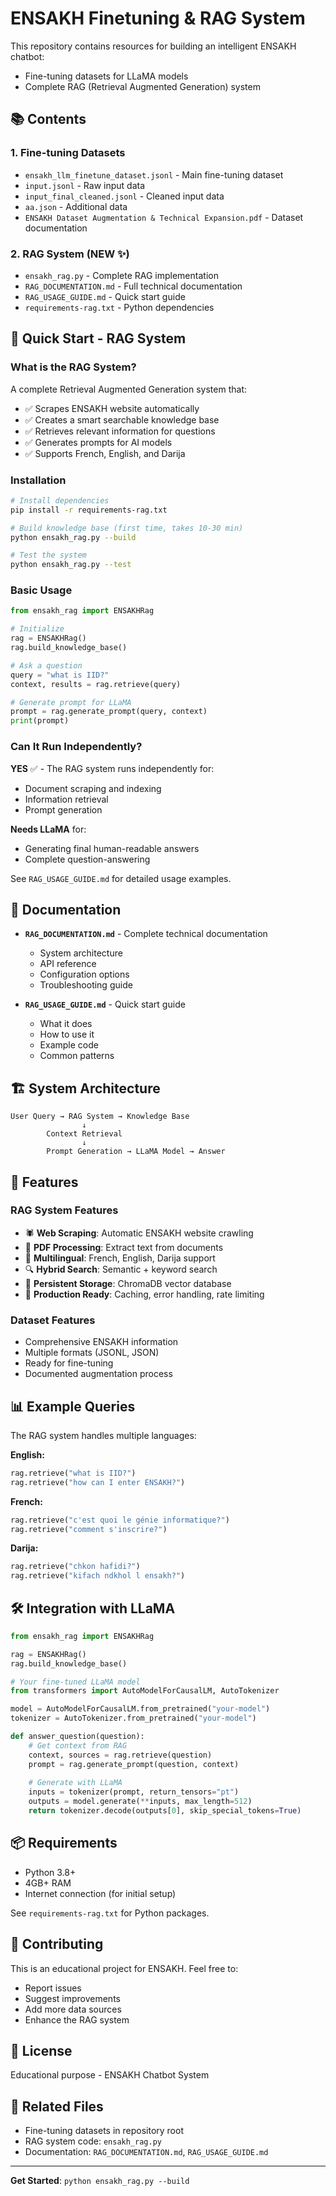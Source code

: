 # ENSAKH Finetuning & RAG System

This repository contains resources for building an intelligent ENSAKH chatbot:
- Fine-tuning datasets for LLaMA models
- Complete RAG (Retrieval Augmented Generation) system

## 📚 Contents

### 1. Fine-tuning Datasets
- `ensakh_llm_finetune_dataset.jsonl` - Main fine-tuning dataset
- `input.jsonl` - Raw input data
- `input_final_cleaned.jsonl` - Cleaned input data
- `aa.json` - Additional data
- `ENSAKH Dataset Augmentation & Technical Expansion.pdf` - Dataset documentation

### 2. RAG System (NEW ✨)
- `ensakh_rag.py` - Complete RAG implementation
- `RAG_DOCUMENTATION.md` - Full technical documentation
- `RAG_USAGE_GUIDE.md` - Quick start guide
- `requirements-rag.txt` - Python dependencies

## 🚀 Quick Start - RAG System

### What is the RAG System?
A complete Retrieval Augmented Generation system that:
- ✅ Scrapes ENSAKH website automatically
- ✅ Creates a smart searchable knowledge base
- ✅ Retrieves relevant information for questions
- ✅ Generates prompts for AI models
- ✅ Supports French, English, and Darija

### Installation

```bash
# Install dependencies
pip install -r requirements-rag.txt

# Build knowledge base (first time, takes 10-30 min)
python ensakh_rag.py --build

# Test the system
python ensakh_rag.py --test
```

### Basic Usage

```python
from ensakh_rag import ENSAKHRag

# Initialize
rag = ENSAKHRag()
rag.build_knowledge_base()

# Ask a question
query = "what is IID?"
context, results = rag.retrieve(query)

# Generate prompt for LLaMA
prompt = rag.generate_prompt(query, context)
print(prompt)
```

### Can It Run Independently?

**YES** ✅ - The RAG system runs independently for:
- Document scraping and indexing
- Information retrieval
- Prompt generation

**Needs LLaMA** for:
- Generating final human-readable answers
- Complete question-answering

See `RAG_USAGE_GUIDE.md` for detailed usage examples.

## 📖 Documentation

- **`RAG_DOCUMENTATION.md`** - Complete technical documentation
  - System architecture
  - API reference
  - Configuration options
  - Troubleshooting guide

- **`RAG_USAGE_GUIDE.md`** - Quick start guide
  - What it does
  - How to use it
  - Example code
  - Common patterns

## 🏗️ System Architecture

```
User Query → RAG System → Knowledge Base
                ↓
        Context Retrieval
                ↓
        Prompt Generation → LLaMA Model → Answer
```

## 🔧 Features

### RAG System Features
- 🕷️ **Web Scraping**: Automatic ENSAKH website crawling
- 📄 **PDF Processing**: Extract text from documents
- 🧠 **Multilingual**: French, English, Darija support
- 🔍 **Hybrid Search**: Semantic + keyword search
- 💾 **Persistent Storage**: ChromaDB vector database
- 🚀 **Production Ready**: Caching, error handling, rate limiting

### Dataset Features
- Comprehensive ENSAKH information
- Multiple formats (JSONL, JSON)
- Ready for fine-tuning
- Documented augmentation process

## 📊 Example Queries

The RAG system handles multiple languages:

**English:**
```python
rag.retrieve("what is IID?")
rag.retrieve("how can I enter ENSAKH?")
```

**French:**
```python
rag.retrieve("c'est quoi le génie informatique?")
rag.retrieve("comment s'inscrire?")
```

**Darija:**
```python
rag.retrieve("chkon hafidi?")
rag.retrieve("kifach ndkhol l ensakh?")
```

## 🛠️ Integration with LLaMA

```python
from ensakh_rag import ENSAKHRag

rag = ENSAKHRag()
rag.build_knowledge_base()

# Your fine-tuned LLaMA model
from transformers import AutoModelForCausalLM, AutoTokenizer

model = AutoModelForCausalLM.from_pretrained("your-model")
tokenizer = AutoTokenizer.from_pretrained("your-model")

def answer_question(question):
    # Get context from RAG
    context, sources = rag.retrieve(question)
    prompt = rag.generate_prompt(question, context)
    
    # Generate with LLaMA
    inputs = tokenizer(prompt, return_tensors="pt")
    outputs = model.generate(**inputs, max_length=512)
    return tokenizer.decode(outputs[0], skip_special_tokens=True)
```

## 📦 Requirements

- Python 3.8+
- 4GB+ RAM
- Internet connection (for initial setup)

See `requirements-rag.txt` for Python packages.

## 🤝 Contributing

This is an educational project for ENSAKH. Feel free to:
- Report issues
- Suggest improvements
- Add more data sources
- Enhance the RAG system

## 📝 License

Educational purpose - ENSAKH Chatbot System

## 🔗 Related Files

- Fine-tuning datasets in repository root
- RAG system code: `ensakh_rag.py`
- Documentation: `RAG_DOCUMENTATION.md`, `RAG_USAGE_GUIDE.md`

---

**Get Started**: `python ensakh_rag.py --build`